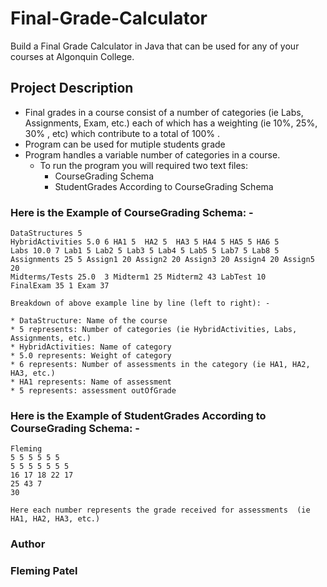 # Final-Grade-Calculator
Build a Final Grade Calculator in Java that can be used for any of your courses at Algonquin College.

## Project Description

* Final grades in a course consist of a number of categories (ie Labs, Assignments, Exam, etc.) each of
  which has a weighting (ie 10%, 25%, 30% , etc) which contribute to a total of 100% .
* Program can be used for mutiple students grade
* Program handles a variable number of categories in a course.
	* To run the program you will required two text files:
  		- CourseGrading Schema
  		- StudentGrades According to CourseGrading Schema

### Here is the Example of CourseGrading Schema: -
	DataStructures 5
	HybridActivities 5.0 6 HA1 5  HA2 5  HA3 5 HA4 5 HA5 5 HA6 5
	Labs 10.0 7 Lab1 5 Lab2 5 Lab3 5 Lab4 5 Lab5 5 Lab7 5 Lab8 5
	Assignments 25 5 Assign1 20 Assign2 20 Assign3 20 Assign4 20 Assign5 20 
	Midterms/Tests 25.0  3 Midterm1 25 Midterm2 43 LabTest 10 
	FinalExam 35 1 Exam 37

	Breakdown of above example line by line (left to right): -

	* DataStructure: Name of the course
	* 5 represents: Number of categories (ie HybridActivities, Labs, Assignments, etc.)
	* HybridActivities: Name of category
	* 5.0 represents: Weight of category
	* 6 represents: Number of assessments in the category (ie HA1, HA2, HA3, etc.)
	* HA1 represents: Name of assessment
	* 5 represents: assessment outOfGrade

### Here is the Example of StudentGrades According to CourseGrading Schema: -
	Fleming
	5 5 5 5 5 5
	5 5 5 5 5 5 5
	16 17 18 22 17
	25 43 7
	30

	Here each number represents the grade received for assessments  (ie HA1, HA2, HA3, etc.)

### Author

### Fleming Patel
